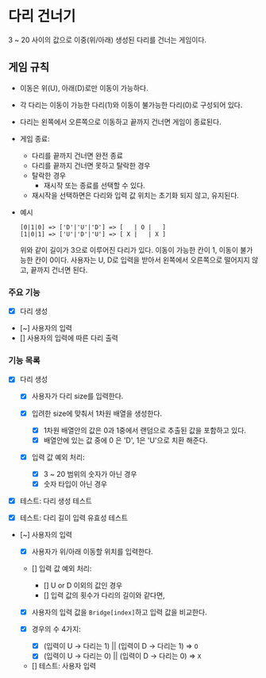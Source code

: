 # 다리 건너기

3 ~ 20 사이의 값으로 이중(위/아래) 생성된 다리를 건너는 게임이다.

## 게임 규칙

- 이동은 위(U), 아래(D)로만 이동이 가능하다.
- 각 다리는 이동이 가능한 다리(1)와 이동이 불가능한 다리(0)로 구성되어 있다.
- 다리는 왼쪽에서 오른쪽으로 이동하고 끝까지 건너면 게임이 종료된다.
- 게임 종료:

  - 다리를 끝까지 건너면 완전 종료
  - 다리를 끝까지 건너면 못하고 탈락한 경우
  - 탈락한 경우
    - 재시작 또는 종료를 선택할 수 있다.
  - 재시작을 선택하면은 다리와 입력 값 위치는 초기화 되지 않고, 유지된다.

- 예시
  ```
  [0|1|0] => ['D'|'U'|'D'] => [   | O |   ]
  [1|0|1] => ['U'|'D'|'U'] => [ X |   | X ]
  ```
  위와 같이 길이가 3으로 이루어진 다리가 있다.
  이동이 가능한 칸이 1, 이동이 불가능한 칸이 0이다.
  사용자는 U, D로 입력을 받아서 왼쪽에서 오른쪽으로 떨어지지 않고, 끝까지 건너면 된다.

### 주요 기능

- [x] 다리 생성
- [~] 사용자의 입력
- [] 사용자의 입력에 따른 다리 출력

### 기능 목록

- [x] 다리 생성

  - [x] 사용자가 다리 size를 입력한다.
  - [x] 입려한 size에 맞춰서 1차원 배열을 생성한다.

    - [x] 1차원 배열안의 값은 0과 1중에서 랜덤으로 추출된 값을 포함하고 있다.
    - [x] 배열안에 있는 값 중에 0 은 'D', 1은 'U'으로 치환 해준다.

  - [x] 입력 값 예외 처리:

    - [x] 3 ~ 20 범위의 숫자가 아닌 경우
    - [x] 숫자 타입이 아닌 경우

- [x] 테스트: 다리 생성 테스트
- [x] 테스트: 다리 길이 입력 유효성 테스트

- [~] 사용자의 입력

  - [x] 사용자가 위/아래 이동할 위치를 입력한다.

  - [] 입력 값 예외 처리:

    - [] U or D 이외의 값인 경우
    - [] 입력 값의 횟수가 다리의 길이와 같다면,

  - [x] 사용자의 입력 값을 `Bridge[index]`하고 입력 값을 비교한다.
  - [x] 경우의 수 4가지:

    - [x] (입력이 U → 다리는 1) || (입력이 D → 다리는 1) ⇒ `O`
    - [x] (입력이 U → 다리는 0) || (입력이 D → 다리는 0) ⇒ `X`

  - [] 테스트: 사용자 입력
